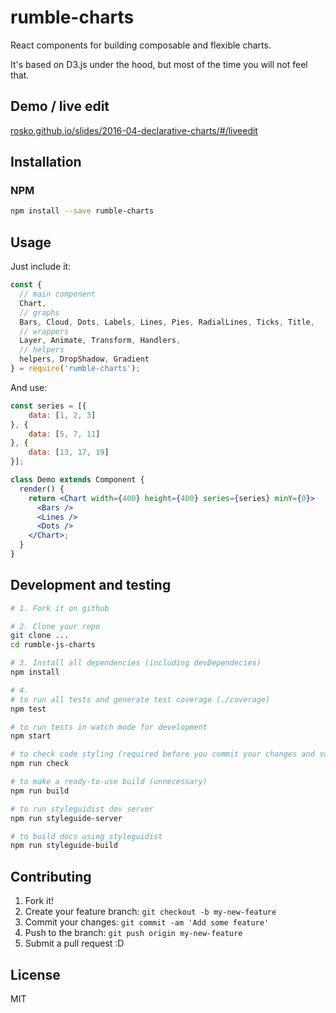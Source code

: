 # rumble-charts

React components for building composable and flexible charts. 

It's based on D3.js under the hood, but most of the time you will not feel that.

## Demo / live edit

[rosko.github.io/slides/2016-04-declarative-charts/#/liveedit](https://rosko.github.io/slides/2016-04-declarative-charts/#/liveedit)

## Installation

### NPM

```bash
npm install --save rumble-charts
```

## Usage

Just include it:

```javascript
const {
  // main component
  Chart, 
  // graphs
  Bars, Cloud, Dots, Labels, Lines, Pies, RadialLines, Ticks, Title,
  // wrappers
  Layer, Animate, Transform, Handlers,
  // helpers
  helpers, DropShadow, Gradient
} = require('rumble-charts');
```

And use:

```jsx
const series = [{
    data: [1, 2, 3]
}, {
    data: [5, 7, 11]
}, {
    data: [13, 17, 19]
}];

class Demo extends Component {
  render() {
    return <Chart width={400} height={400} series={series} minY={0}>
      <Bars />
      <Lines />
      <Dots />
    </Chart>;
  }
}
```

## Development and testing

```bash
# 1. Fork it on github

# 2. Clone your repo
git clone ...
cd rumble-js-charts

# 3. Install all dependencies (including devDependecies)
npm install

# 4.
# to run all tests and generate test coverage (./coverage)
npm test

# to run tests in watch mode for development
npm start

# to check code styling (required before you commit your changes and submit a pull request)
npm run check

# to make a ready-to-use build (unnecessary)
npm run build

# to run styleguidist dev server
npm run styleguide-server

# to build docs using styleguidist
npm run styleguide-build
```

## Contributing

1. Fork it!
2. Create your feature branch: `git checkout -b my-new-feature`
3. Commit your changes: `git commit -am 'Add some feature'`
4. Push to the branch: `git push origin my-new-feature`
5. Submit a pull request :D

## License

MIT
